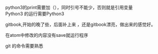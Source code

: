 python3的print需要加（），同时引号不能少，否则就是引用变量  
Python3 的运行需要Python3

gitbook,开始的晚了些，后面补上来 ，还是gitbook漂亮，做出来的感觉好。

在atom中修改的内容没有save就运行程序  

git 的命令需要熟悉

